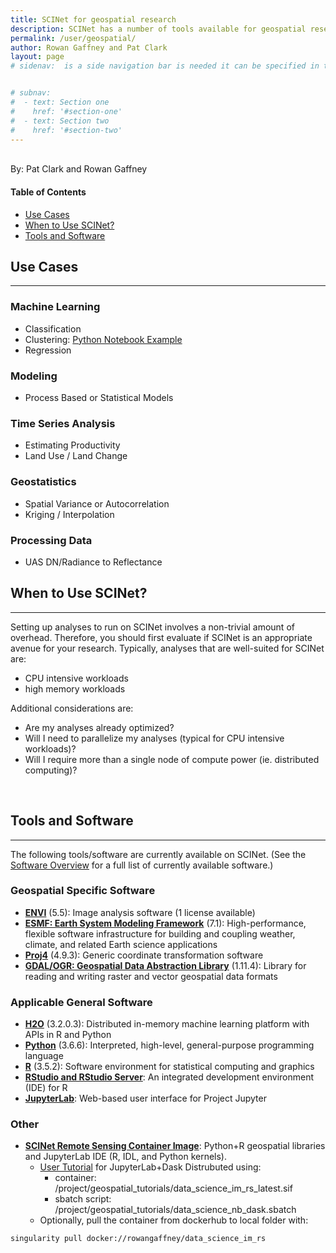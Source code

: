 ```yaml
---
title: SCINet for geospatial research
description: SCINet has a number of tools available for geospatial research
permalink: /user/geospatial/
author: Rowan Gaffney and Pat Clark
layout: page
# sidenav:  is a side navigation bar is needed it can be specified in the _data/navigation.yml file


# subnav:
#  - text: Section one
#    href: '#section-one'
#  - text: Section two
#    href: '#section-two'
---
```

<br>
By: Pat Clark and Rowan Gaffney

#### Table of Contents
* [Use Cases](#use-cases)
* [When to Use SCINet?](#when-to-use-scinet)
* [Tools and Software](#tools-and-software)

## Use Cases
---
### **Machine Learning**
* Classification
* Clustering: [Python Notebook Example](/assets/img/geospatial/Tutorial1_Example2_Hyperspectral.html)
* Regression

### **Modeling**
* Process Based or Statistical Models

### **Time Series Analysis**
* Estimating Productivity
* Land Use / Land Change

### **Geostatistics**
* Spatial Variance or Autocorrelation
* Kriging / Interpolation

### **Processing Data**
* UAS DN/Radiance to Reflectance

## When to Use SCINet?
---
Setting up analyses to run on SCINet involves a non-trivial amount of overhead. Therefore, you should first evaluate if SCINet is an appropriate avenue for your research. Typically, analyses that are well-suited for SCINet are:
* CPU intensive workloads
* high memory workloads

Additional considerations are:
* Are my analyses already optimized?
* Will I need to parallelize my analyses (typical for CPU intensive workloads)?
* Will I require more than a single node of compute power (ie. distributed computing)?
<br>

## Tools and Software
---
The following tools/software are currently available on SCINet. (See the [Software Overview](/guide/software) for a full list of currently available software.)

### Geospatial Specific Software
* [**ENVI**](https://www.harrisgeospatial.com/Software-Technology/ENVI) (5.5): Image analysis software (1 license available)
* [**ESMF: Earth System Modeling Framework**]() (7.1): High-performance, flexible software infrastructure for building and coupling weather, climate, and related Earth science applications
* [**Proj4**](https://github.com/OSGeo/PROJ) (4.9.3): Generic coordinate transformation software
* [**GDAL/OGR: Geospatial Data Abstraction Library**](https://gdal.org/) (1.11.4): Library for reading and writing raster and vector geospatial data formats

### Applicable General Software
* [**H2O**](https://www.h2o.ai) (3.2.0.3): Distributed in-memory machine learning platform with APIs in R and Python
* [**Python**](https://www.python.org/) (3.6.6): Interpreted, high-level, general-purpose programming language
* [**R**](https://www.r-project.org/) (3.5.2): Software environment for statistical computing and graphics
* [**RStudio and RStudio Server**](https://www.rstudio.com/): An integrated development environment (IDE) for R
* [**JupyterLab**](https://jupyterlab.readthedocs.io/en/stable/): Web-based user interface for Project Jupyter

### Other
* [**SCINet Remote Sensing Container Image**](https://hub.docker.com/r/rowangaffney/data_science_im_rs): Python+R geospatial libraries and JupyterLab IDE (R, IDL, and Python kernels).
    * [User Tutorial](/assets/img/geospatial/Tutorial1-JHub.html) for JupyterLab+Dask Distrubuted using:
      * container: /project/geospatial_tutorials/data_science_im_rs_latest.sif
      * sbatch script: /project/geospatial_tutorials/data_science_nb_dask.sbatch
    *  Optionally, pull the container from dockerhub to local folder with:
```bash
singularity pull docker://rowangaffney/data_science_im_rs
```
